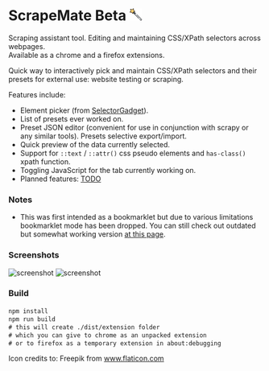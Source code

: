 # ScrapeMate Beta ![GitHub Logo](/icons/24.png) 
Scraping assistant tool. Editing and maintaining CSS/XPath selectors across webpages.  
Available as a chrome and a firefox extensions.

Quick way to interactively pick and maintain CSS/XPath selectors and their presets for external use: website testing or scraping.

Features include:
* Element picker (from [SelectorGadget](https://github.com/cantino/selectorgadget)).
* List of presets ever worked on.
* Preset JSON editor (convenient for use in conjunction with scrapy or any similar tools). Presets selective export/import.
* Quick preview of the data currently selected.
* Support for `::text` / `::attr()` css pseudo elements and `has-class()` xpath function.
* Toggling JavaScript for the tab currently working on.
* Planned features: [TODO](/TODO)

### Notes
* This was first intended as a bookmarklet but due to various limitations bookmarklet mode has been dropped. You can still check out outdated but somewhat working version [at this page](https://rawgit.com/Unknowny/ScrapeMate/4a60a3bd65f9445a84a5642a056801ecd85d4212/index.html).

### Screenshots
![screenshot](https://lh3.googleusercontent.com/Yzdry6FnIr75tEJnoZCfdn1ybtlRkeyF4kNQZNH7z-GRYzA5Qvx5QW-gjdJKytyZILcYj--LLw=w640-h400-e365)
![screenshot](https://lh3.googleusercontent.com/LOAdby4Dm1dfhyE0B0nQXznkyaIBjIUl3FDlFpoggxxEfYQUkRjJTUIpz_TNqOd6obBOlqnX=w640-h400-e365)

### Build
```
npm install
npm run build
# this will create ./dist/extension folder
# which you can give to chrome as an unpacked extension
# or to firefox as a temporary extension in about:debugging
```
Icon credits to: Freepik from www.flaticon.com
